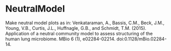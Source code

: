 # NeutralModel
Make neutral model plots as in:
Venkataraman, A., Bassis, C.M., Beck, J.M., Young, V.B., Curtis, J.L., Huffnagle, G.B., and Schmidt, T.M. (2015). Application of a neutral community model to assess structuring of the human lung microbiome. MBio 6 (1), e02284-02214. doi:0.1128/mBio.02284-14.
